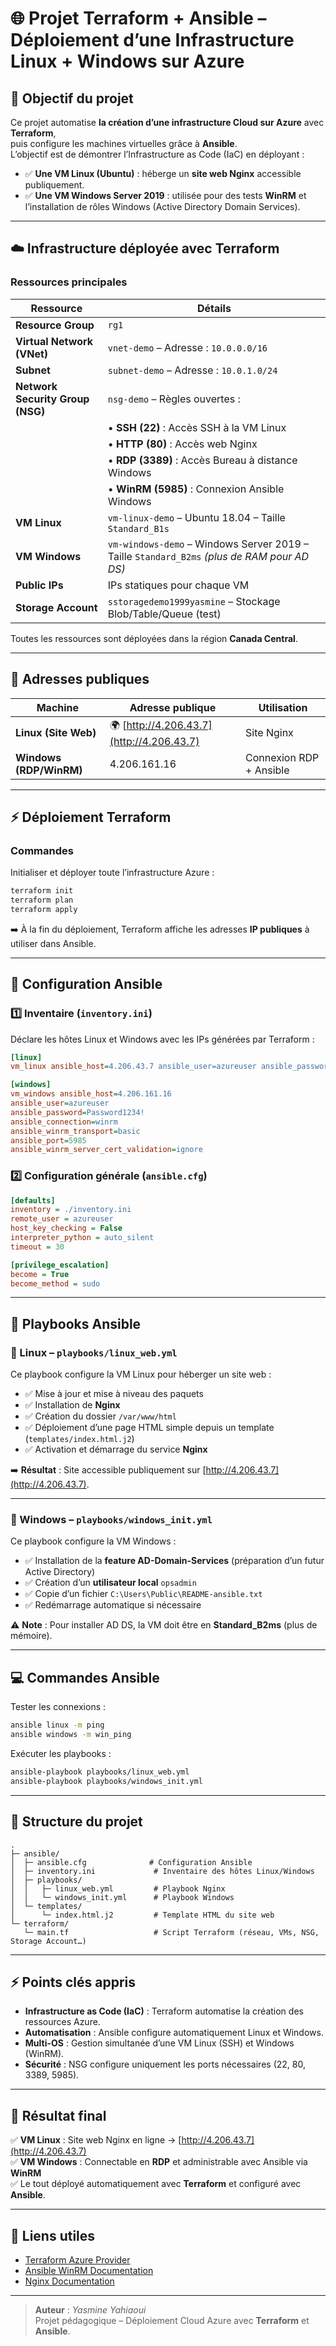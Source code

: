 # 🌐 Projet Terraform + Ansible – Déploiement d’une Infrastructure Linux + Windows sur Azure

## 🎯 Objectif du projet
Ce projet automatise **la création d’une infrastructure Cloud sur Azure** avec **Terraform**,  
puis configure les machines virtuelles grâce à **Ansible**.  
L’objectif est de démontrer l’Infrastructure as Code (IaC) en déployant :

- ✅ **Une VM Linux (Ubuntu)** : héberge un **site web Nginx** accessible publiquement.
- ✅ **Une VM Windows Server 2019** : utilisée pour des tests **WinRM** et l’installation de rôles Windows (Active Directory Domain Services).

---

## ☁️ Infrastructure déployée avec Terraform

### Ressources principales
| Ressource                     | Détails |
|--------------------------------|----------------------------------------------|
| **Resource Group**             | `rg1` |
| **Virtual Network (VNet)**     | `vnet-demo` – Adresse : `10.0.0.0/16` |
| **Subnet**                     | `subnet-demo` – Adresse : `10.0.1.0/24` |
| **Network Security Group (NSG)**| `nsg-demo` – Règles ouvertes : |
|                                 | • **SSH (22)** : Accès SSH à la VM Linux |
|                                 | • **HTTP (80)** : Accès web Nginx |
|                                 | • **RDP (3389)** : Accès Bureau à distance Windows |
|                                 | • **WinRM (5985)** : Connexion Ansible Windows |
| **VM Linux**                   | `vm-linux-demo` – Ubuntu 18.04 – Taille `Standard_B1s` |
| **VM Windows**                 | `vm-windows-demo` – Windows Server 2019 – Taille `Standard_B2ms` *(plus de RAM pour AD DS)* |
| **Public IPs**                 | IPs statiques pour chaque VM |
| **Storage Account**            | `sstoragedemo1999yasmine` – Stockage Blob/Table/Queue (test) |

Toutes les ressources sont déployées dans la région **Canada Central**.

---

## 🔑 Adresses publiques
| Machine        | Adresse publique | Utilisation |
|----------------|------------------|--------------|
| **Linux (Site Web)** | 🌍 [http://4.206.43.7](http://4.206.43.7) | Site Nginx |
| **Windows (RDP/WinRM)** | 4.206.161.16 | Connexion RDP + Ansible |

---

## ⚡ Déploiement Terraform

### Commandes
Initialiser et déployer toute l’infrastructure Azure :
```bash
terraform init
terraform plan
terraform apply
```
➡️ À la fin du déploiement, Terraform affiche les adresses **IP publiques** à utiliser dans Ansible.

---

## 🤖 Configuration Ansible

### 1️⃣ Inventaire (`inventory.ini`)
Déclare les hôtes Linux et Windows avec les IPs générées par Terraform :
```ini
[linux]
vm_linux ansible_host=4.206.43.7 ansible_user=azureuser ansible_password=Password1234! ansible_connection=ssh

[windows]
vm_windows ansible_host=4.206.161.16
ansible_user=azureuser
ansible_password=Password1234!
ansible_connection=winrm
ansible_winrm_transport=basic
ansible_port=5985
ansible_winrm_server_cert_validation=ignore
```

### 2️⃣ Configuration générale (`ansible.cfg`)
```ini
[defaults]
inventory = ./inventory.ini
remote_user = azureuser
host_key_checking = False
interpreter_python = auto_silent
timeout = 30

[privilege_escalation]
become = True
become_method = sudo
```

---

## 📜 Playbooks Ansible

### 🔹 Linux – `playbooks/linux_web.yml`
Ce playbook configure la VM Linux pour héberger un site web :

- ✅ Mise à jour et mise à niveau des paquets
- ✅ Installation de **Nginx**
- ✅ Création du dossier `/var/www/html`
- ✅ Déploiement d’une page HTML simple depuis un template (`templates/index.html.j2`)
- ✅ Activation et démarrage du service **Nginx**

➡️ **Résultat** : Site accessible publiquement sur [http://4.206.43.7](http://4.206.43.7).

---

### 🔹 Windows – `playbooks/windows_init.yml`
Ce playbook configure la VM Windows :

- ✅ Installation de la **feature AD-Domain-Services** (préparation d’un futur Active Directory)
- ✅ Création d’un **utilisateur local** `opsadmin`
- ✅ Copie d’un fichier `C:\Users\Public\README-ansible.txt`
- ✅ Redémarrage automatique si nécessaire

⚠️ **Note** : Pour installer AD DS, la VM doit être en **Standard_B2ms** (plus de mémoire).

---

## 💻 Commandes Ansible

Tester les connexions :
```bash
ansible linux -m ping
ansible windows -m win_ping
```

Exécuter les playbooks :
```bash
ansible-playbook playbooks/linux_web.yml
ansible-playbook playbooks/windows_init.yml
```

---

## 📂 Structure du projet
```
.
├─ ansible/
│  ├─ ansible.cfg              # Configuration Ansible
│  ├─ inventory.ini             # Inventaire des hôtes Linux/Windows
│  ├─ playbooks/
│  │   ├─ linux_web.yml         # Playbook Nginx
│  │   └─ windows_init.yml      # Playbook Windows
│  └─ templates/
│      └─ index.html.j2         # Template HTML du site web
└─ terraform/
   └─ main.tf                   # Script Terraform (réseau, VMs, NSG, Storage Account…)
```

---

## ⚡ Points clés appris
- **Infrastructure as Code (IaC)** : Terraform automatise la création des ressources Azure.
- **Automatisation** : Ansible configure automatiquement Linux et Windows.
- **Multi-OS** : Gestion simultanée d’une VM Linux (SSH) et Windows (WinRM).
- **Sécurité** : NSG configure uniquement les ports nécessaires (22, 80, 3389, 5985).

---

## 🚀 Résultat final
✅ **VM Linux** : Site web Nginx en ligne → [http://4.206.43.7](http://4.206.43.7)  
✅ **VM Windows** : Connectable en **RDP** et administrable avec Ansible via **WinRM**  
✅ Le tout déployé automatiquement avec **Terraform** et configuré avec **Ansible**.

---

## 🔗 Liens utiles
- [Terraform Azure Provider](https://registry.terraform.io/providers/hashicorp/azurerm/latest/docs)
- [Ansible WinRM Documentation](https://docs.ansible.com/ansible/latest/user_guide/windows_winrm.html)
- [Nginx Documentation](https://nginx.org/en/)

---

> **Auteur** : *Yasmine Yahiaoui*  
> Projet pédagogique – Déploiement Cloud Azure avec **Terraform** et **Ansible**.
